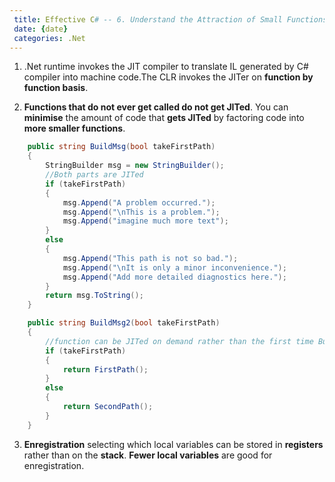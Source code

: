 ```yaml
---
 title: Effective C# -- 6. Understand the Attraction of Small Functions
 date: {date}
 categories: .Net
---
```


1. .Net runtime invokes the JIT compiler to translate IL generated by C# compiler into machine code.The CLR invokes the JITer on __function by function basis__.

2. __Functions that do not ever get called do not get JITed__. You can __minimise__ the amount of code that __gets JITed__ by factoring code into __more smaller functions__.
<!-- more -->
```cs
    public string BuildMsg(bool takeFirstPath)
    {
        StringBuilder msg = new StringBuilder();
        //Both parts are JITed
        if (takeFirstPath)
        {
            msg.Append("A problem occurred.");
            msg.Append("\nThis is a problem.");
            msg.Append("imagine much more text");
        }
        else
        {
            msg.Append("This path is not so bad.");
            msg.Append("\nIt is only a minor inconvenience.");
            msg.Append("Add more detailed diagnostics here.");
        }
        return msg.ToString();
    }

    public string BuildMsg2(bool takeFirstPath)
    {
        //function can be JITed on demand rather than the first time BuildMsg is called
        if (takeFirstPath)
        {
            return FirstPath();
        }
        else
        {
            return SecondPath();
        }
    }
```

3. __Enregistration__ selecting which local variables can be stored in __registers__ rather than on the __stack__. __Fewer local variables__ are good for enregistration.
